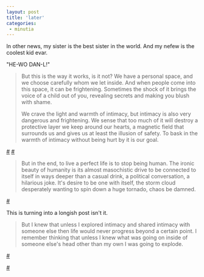 ```yaml
---
layout: post
title: 'later'
categories:
 - minutia
---
```


In other news, my sister is the best sister in the world. And my nefew is the coolest kid evar.



"HE-WO DAN-L!"



<blockquote>But this is the way it works, is it not? We have a personal space, and we choose carefully whom we let inside. And when people come into this space, it can be frightening. Sometimes the shock of it brings the voice of a child out of you, revealing secrets and making you blush with shame.



We crave the light and warmth of intimacy, but intimacy is also very dangerous and frightening. We sense that too much of it will destroy a protective layer we keep around our hearts, a magnetic field that surrounds us and gives us at least the illusion of safety. To bask in the warmth of intimacy without being hurt by it is our goal.</blockquote><a href="http://blogs.salon.com/0001772/2005/01/29.html#a454">#</a> <a href="http://blogs.salon.com/0001772/2005/02/01.html#a457">#</a><blockquote>But in the end, to live a perfect life is to stop being human. The ironic beauty of humanity is its almost masochistic drive to be connected to itself in ways deeper than a casual drink, a political conversation, a hilarious joke. It's desire to be one with itself, the storm cloud desperately wanting to spin down a huge tornado, chaos be damned.</blockquote>
<a href="index.php?file=2004_02.xml&id=165">#</a>



This is turning into a longish post isn't it.



<blockquote>But I knew that unless I explored intimacy and shared intimacy with someone else then life would never progress beyond a certain point. I remember thinking that unless I knew what was going on inside of someone else's head other than my own I was going to explode.</blockquote><a href="index.php?file=2003_11.xml&id=128">#</a>



<a href="index.php?file=2004_01.xml&id=114">#</a>